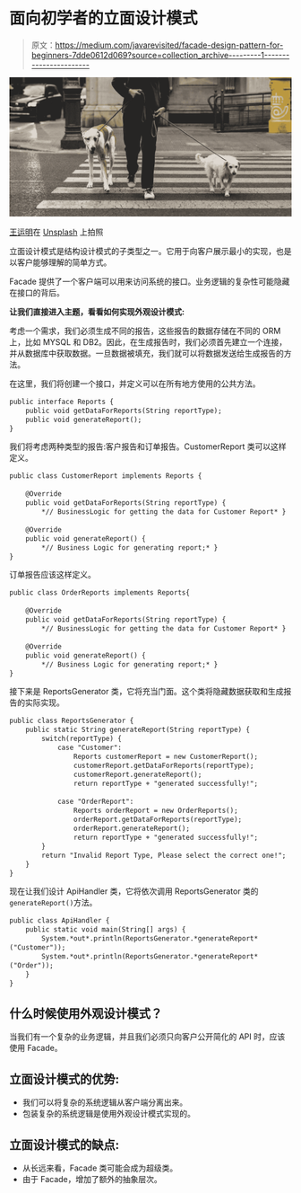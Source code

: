 # 面向初学者的立面设计模式

> 原文：<https://medium.com/javarevisited/facade-design-pattern-for-beginners-7dde0612d069?source=collection_archive---------1----------------------->

![](img/f46889811b97a7eae32e71cba53d9b27.png)

[王运明](https://unsplash.com/@ymwang?utm_source=unsplash&utm_medium=referral&utm_content=creditCopyText)在 [Unsplash](https://unsplash.com/s/photos/dog-leash?utm_source=unsplash&utm_medium=referral&utm_content=creditCopyText) 上拍照

立面设计模式是结构设计模式的子类型之一。它用于向客户展示最小的实现，也是以客户能够理解的简单方式。

Facade 提供了一个客户端可以用来访问系统的接口。业务逻辑的复杂性可能隐藏在接口的背后。

**让我们直接进入主题，看看如何实现外观设计模式:**

考虑一个需求，我们必须生成不同的报告，这些报告的数据存储在不同的 ORM 上，比如 MYSQL 和 DB2。因此，在生成报告时，我们必须首先建立一个连接，并从数据库中获取数据。一旦数据被填充，我们就可以将数据发送给生成报告的方法。

在这里，我们将创建一个接口，并定义可以在所有地方使用的公共方法。

```
public interface Reports {
    public void getDataForReports(String reportType);
    public void generateReport();
}
```

我们将考虑两种类型的报告:客户报告和订单报告。CustomerReport 类可以这样定义。

```
public class CustomerReport implements Reports {

    @Override
    public void getDataForReports(String reportType) {
        *// BusinessLogic for getting the data for Customer Report* }

    @Override
    public void generateReport() {
        *// Business Logic for generating report;* }
}
```

订单报告应该这样定义。

```
public class OrderReports implements Reports{

    @Override
    public void getDataForReports(String reportType) {
        *// BusinessLogic for getting the data for Customer Report* }

    @Override
    public void generateReport() {
        *// Business Logic for generating report;* }
}
```

接下来是 ReportsGenerator 类，它将充当门面。这个类将隐藏数据获取和生成报告的实际实现。

```
public class ReportsGenerator {
    public static String generateReport(String reportType) {
        switch(reportType) {
            case "Customer":
                Reports customerReport = new CustomerReport();
                customerReport.getDataForReports(reportType);
                customerReport.generateReport();
                return reportType + "generated successfully!";

            case "OrderReport":
                Reports orderReport = new OrderReports();
                orderReport.getDataForReports(reportType);
                orderReport.generateReport();
                return reportType + "generated successfully!";
        }
        return "Invalid Report Type, Please select the correct one!";
    }
}
```

现在让我们设计 ApiHandler 类，它将依次调用 ReportsGenerator 类的`generateReport()`方法。

```
public class ApiHandler {
    public static void main(String[] args) {
        System.*out*.println(ReportsGenerator.*generateReport*("Customer"));
        System.*out*.println(ReportsGenerator.*generateReport*("Order"));
    }
}
```

## 什么时候使用外观设计模式？

当我们有一个复杂的业务逻辑，并且我们必须只向客户公开简化的 API 时，应该使用 Facade。

## 立面设计模式的优势:

*   我们可以将复杂的系统逻辑从客户端分离出来。
*   包装复杂的系统逻辑是使用外观设计模式实现的。

## 立面设计模式的缺点:

*   从长远来看，Facade 类可能会成为超级类。
*   由于 Facade，增加了额外的抽象层次。